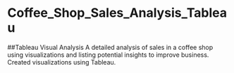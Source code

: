 # Coffee_Shop_Sales_Analysis_Tableau
##Tableau Visual Analysis
A detailed analysis of sales in a coffee shop using visualizations and listing potential insights to improve business. Created visualizations using Tableau.
